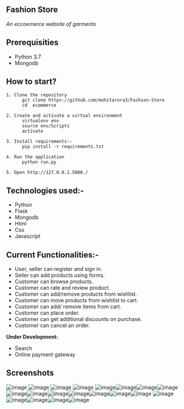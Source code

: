    ## Fashion Store 
   *An eccoemerce website of garments*


## Prerequisities
- Python 3.7
- Mongodb

## How to start?
```
1. Clone the repository
      git clone https://github.com/mohitarora3/Fashion-Store
      cd  ecommerce

2. Create and activate a virtual environment
      virtualenv env 
      source env/Scripts
      activate
   
3. Install requirements:-
      pip install -r requirements.txt
    
4. Run the application
      python run.py
      
5. Open http://127.0.0.1.5000./

```

## Technologies used:-
 - Python
 - Flask
 - Mongodb
 - Html
 - Css
 - Javascript


 ## Current Functionalities:-
- User, seller can register and sign in.
- Seller can add products using forms.
- Customer can browse products.
- Customer can rate and review product.
- Customer can add/remove products from wishlist.
- Customer can move products from wishlist to cart.
- Customer can add/ remove items from cart.
- Customer can place order.
- Customer can get additional discounts on purchase.
- Customer can cancel an order.

**Under Development:**
- Search
- Online payment gateway

## Screenshots
![image](screenshots/fashion1.png) ![image](screenshots/fashion2.png) ![image](screenshots/fashion3.png) ![image](screenshots/fashion4.png) ![image](screenshots/fashion5.png)![image](screenshots/fashion6.png)![image](screenshots/fashion7.png)![image](screenshots/fashion8.png)![image](screenshots/fashion9.png)![image](screenshots/fashion10.png)![image](screenshots/fashion11.png)![image](screenshots/fashion12.png)![image](screenshots/fashion13.png)![image](screenshots/fashion14.png)![image](screenshots/fashion15.png) ![image](screenshots/fashion16.png)![image](screenshots/fashion17.png)![image](screenshots/fashion18.png)![image](screenshots/fashion19.png)![image](screenshots/fashion20.png)
